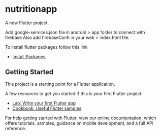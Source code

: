 # nutritionapp

A new Flutter project.

Add google-services.json file in android > app folder to connect with firebase
Also add firebaseConfi in your web > index.html file.

To install flutter packages follow this link
- [Install Packages](https://flutter.dev/docs/development/packages-and-plugins/using-packages)



## Getting Started

This project is a starting point for a Flutter application.

A few resources to get you started if this is your first Flutter project:

- [Lab: Write your first Flutter app](https://flutter.dev/docs/get-started/codelab)
- [Cookbook: Useful Flutter samples](https://flutter.dev/docs/cookbook)

For help getting started with Flutter, view our
[online documentation](https://flutter.dev/docs), which offers tutorials,
samples, guidance on mobile development, and a full API reference.
